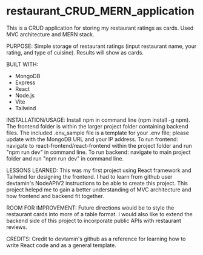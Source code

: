 # restaurant_CRUD_MERN_application

This is a CRUD application for storing my restaurant ratings as cards. Used MVC architecture and MERN stack.

PURPOSE:
Simple storage of restaurant ratings (input restaurant name, your rating, and type of cuisine).
Results will show as cards.

BUILT WITH:

- MongoDB
- Express
- React
- Node.js
- Vite
- Tailwind

INSTALLATION/USAGE:
Install npm in command line (npm install -g npm).
The frontend folder is within the larger project folder containing backend files.
The included .env_sample file is a template for your .env file; please update with the MongoDB URL and your IP address.
To run frontend: navigate to react-frontend/react-frontend within the project folder and run "npm run dev" in command line.
To run backend: navigate to main project folder and run "npm run dev" in command line.

LESSONS LEARNED:
This was my first project using React framework and Tailwind for designing the frontend. I had to learn from github user devtamin's NodeAPIV2 instructions to be able to create this project. This project helepd me to gain a better understanding of MVC architecture and how frontend and backend fit together.

ROOM FOR IMPROVEMENT:
Future directions would be to style the restaurant cards into more of a table format. I would also like to extend the backend side of this project to incorporate public APIs with restaurant reviews.

CREDITS:
Credit to devtamin's github as a reference for learning how to write React code and as a general template.
